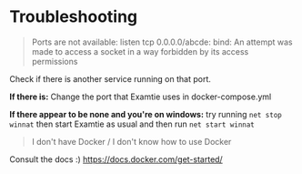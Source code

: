 # Troubleshooting
> Ports are not available: listen tcp 0.0.0.0/abcde: bind: An attempt was made to access a socket in a way forbidden by its access permissions

Check if there is another service running on that port. 

**If there is:** Change the port that Examtie uses in docker-compose.yml


**If there appear to be none and you're on windows:** try running
`net stop winnat` then start Examtie as usual and then run `net start winnat`

> I don't have Docker / I don't know how to use Docker

Consult the docs :) https://docs.docker.com/get-started/